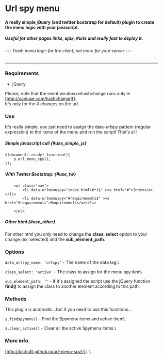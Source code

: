 Url spy menu
============

#### A really simple jQuery (and twitter bootstrap for default) plugin to create the menu logic with your javascript.

##### Useful for other pages links, ajax, \#urls and really fast to deploy it.

###### --- Trash menu logic for the client, not more for your server ---


* * * * *



### Requirements

-   jQuery

Please, note that the event window.onhashchange runs only in
[http://caniuse.com/hashchange][]. \
It's only for the \# changes on the url.

  [http://caniuse.com/hashchange]: http://caniuse.com/hashchange
  
  



### Use

It's really simple, you just need to assign the data-urlspy pattern
(regular expression) to the items of the menu and run the script! That's
all!

##### Simple javascript call {#use_simple_js}

    $(document).ready( function(){
        $.url_menu_spy();
    });            

##### With Twitter Bootstrap: {#use_tw}

        <ul class="nav">
            <li data-urlmenuspy="index.html(#*)$" ><a href="#">Index</a></li>
            <li data-urlmenuspy="#requirements$" ><a href="#requirements">Requirements</a></li>
            ...
        </ul>            

##### Other html {#use_other}

For other html you only need to change the **class\_select** option to
your change (ex: selected) and the **sub\_element\_path**.




### Options

`data_urlspy_name: 'urlspy'` - The name of the data tag.\

 `class_select: 'active'` - The class to assign for the menu spy item\

 `sub_element_path: ''` - If it's assigned the script use the jQuery
function **find()** to assign the class to another element according to
this path. 


### Methods

This plugin is automatic...but if you need to use this functions...


 `$.findspymenu()` - Find the Spymenu items and active them\

 `$.clear_active()` - Clear all the active Spymenu items.\



### More info

[http://bichotll.github.io/url-menu-spy/][]. \
